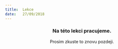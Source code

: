 ```yaml
---
title:  Lekce
date:   27/09/2018
---
```


### <center>Na této lekci pracujeme.</center>
<center>Prosim zkuste to znovu pozdeji.</center>